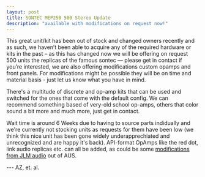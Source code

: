 ```yaml
---
layout: post
title: SONTEC MEP250 500 Stereo Update
description: "available with modifications on request now!"
---
```



This great unit/kit has been out of stock and changed owners recently and as such, we haven’t been able to acquire any of the required hardware or kits in the past – as this has changed now we will be offering on request 500 units the replicas of the famous sontec — please get in contact if you’re interested, we are also offering modifications custom opamps and front panels. For modifications might be possible they will be on time and material basis - just let us know what you have in mind.

There's a multitude of discrete and op-amp kits that can be used and switched for the ones that come with the default config. We can recommend something based of very-old school op-amps, others that color sound a bit more and much more, just get in contact.

Wait time is around 6 Weeks due to having to source parts indidually and we're currently not stocking units as requests for them have been low (we think this nice unit has been gone widely underapprechiated and unrecognized and are happy it's back). API-format OpAmps like the red dot, link audio replicas etc. can all be added, as could be some [modifications from JLM audio](https://www.jlmaudio.com/shop/sontec-spare-parts.html?display_tax_prices=1) out of AUS.


--- AZ, et. al.
